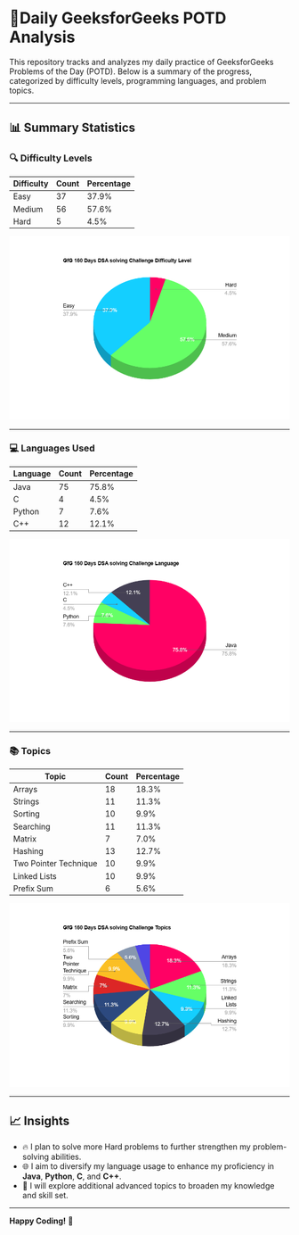 # 📝Daily GeeksforGeeks POTD Analysis

This repository tracks and analyzes my daily practice of GeeksforGeeks Problems of the Day (POTD). Below is a summary of the progress, categorized by difficulty levels, programming languages, and problem topics.

---

## 📊 Summary Statistics

### 🔍 Difficulty Levels
| Difficulty | Count | Percentage |
|------------|-------|------------|
| Easy       | 37    | 37.9%      |
| Medium     | 56    | 57.6%      |
| Hard       | 5     | 4.5%       |

![Difficulty Level](./Difficulty%20Level.png)

---

### 💻 Languages Used
| Language   | Count | Percentage |
|------------|-------|------------|
| Java       | 75    | 75.8%      |
| C          | 4     | 4.5%       |
| Python     | 7     | 7.6%       |
| C++        | 12    | 12.1%      |

![Language](./Language.png)

---

### 📚 Topics
| Topic                     | Count | Percentage |
|---------------------------|-------|------------|
| Arrays                    | 18    | 18.3%      |
| Strings                   | 11    | 11.3%      |
| Sorting                   | 10    | 9.9%       |
| Searching                 | 11    | 11.3%      |
| Matrix                    | 7     | 7.0%       |
| Hashing                   | 13    | 12.7%      |
| Two Pointer Technique     | 10    | 9.9%       |
| Linked Lists              | 10    | 9.9%       |
| Prefix Sum                | 6     | 5.6%       |

![Topics](./Topics.png)

---

## 📈 Insights
- 🔥 I plan to solve more Hard problems to further strengthen my problem-solving abilities.
- 🌐 I aim to diversify my language usage to enhance my proficiency in **Java**, **Python**, **C**, and **C++**.
- 🧠 I will explore additional advanced topics to broaden my knowledge and skill set.

---

**Happy Coding!** 🚀
